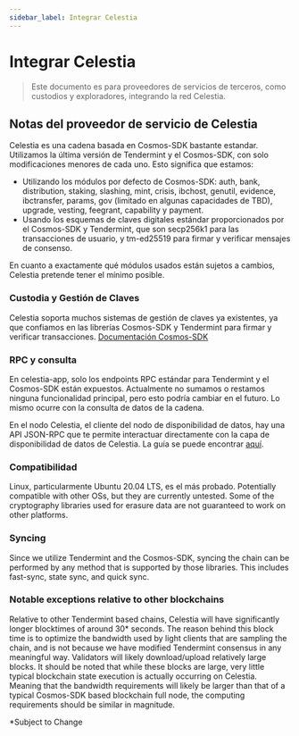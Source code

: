 ```yaml
---
sidebar_label: Integrar Celestia
---
```


# Integrar Celestia

> Este documento es para proveedores de servicios de terceros, como custodios y exploradores, integrando la red Celestia.

## Notas del proveedor de servicio de Celestia

Celestia es una cadena basada en Cosmos-SDK bastante estandar. Utilizamos la última versión de Tendermint y el Cosmos-SDK, con solo modificaciones menores de cada uno. Esto significa que estamos:

- Utilizando los módulos por defecto de Cosmos-SDK: auth, bank, distribution, staking, slashing, mint, crisis, ibchost, genutil, evidence, ibctransfer, params, gov (limitado en algunas capacidades de TBD), upgrade, vesting, feegrant, capability y payment.
- Usando los esquemas de claves digitales estándar proporcionados por el Cosmos-SDK y Tendermint, que son secp256k1 para las transacciones de usuario, y tm-ed25519 para firmar y verificar mensajes de consenso.

En cuanto a exactamente qué módulos usados están sujetos a cambios, Celestia pretende tener el mínimo posible.

### Custodia y Gestión de Claves

Celestia soporta muchos sistemas de gestión de claves ya existentes, ya que confiamos en las librerías Cosmos-SDK y Tendermint para firmar y verificar transacciones. [Documentación Cosmos-SDK](https://docs.cosmos.network/master/basics/accounts.html#keys-accounts-addresses-and-signatures)

### RPC y consulta

En celestia-app, solo los endpoints RPC estándar para Tendermint y el Cosmos-SDK están expuestos. Actualmente no sumamos o restamos ninguna funcionalidad principal, pero esto podría cambiar en el futuro. Lo mismo ocurre con la consulta de datos de la cadena.

En el nodo Celestia, el cliente del nodo de disponibilidad de datos, hay una API JSON-RPC que te permite interactuar directamente con la capa de disponibilidad de datos de Celestia. La guía se puede encontrar [aquí](https://docs.celestia.org/developers/node-tutorial).

### Compatibilidad

Linux, particularmente Ubuntu 20.04 LTS, es el más probado. Potentially compatible with other OSs, but they are currently untested. Some of the cryptography libraries used for erasure data are not guaranteed to work on other platforms.

### Syncing

Since we utilize Tendermint and the Cosmos-SDK, syncing the chain can be performed by any method that is supported by those libraries. This includes fast-sync, state sync, and quick sync.

### Notable exceptions relative to other blockchains

Relative to other Tendermint based chains, Celestia will have significantly longer blocktimes of around 30* seconds. The reason behind this block time is to optimize the bandwidth used by light clients that are sampling the chain, and is not because we have modified Tendermint consensus in any meaningful way. Validators will likely download/upload relatively large blocks. It should be noted that while these blocks are large, very little typical blockchain state execution is actually occurring on Celestia. Meaning that the bandwidth requirements will likely be larger than that of a typical Cosmos-SDK based blockchain full node, the computing requirements should be similar in magnitude.

*Subject to Change
